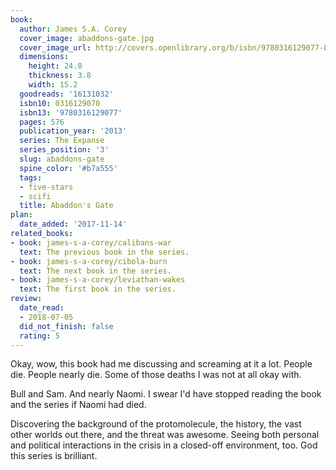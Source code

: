 ```yaml
---
book:
  author: James S.A. Corey
  cover_image: abaddons-gate.jpg
  cover_image_url: http://covers.openlibrary.org/b/isbn/9780316129077-L.jpg
  dimensions:
    height: 24.0
    thickness: 3.8
    width: 15.2
  goodreads: '16131032'
  isbn10: 0316129070
  isbn13: '9780316129077'
  pages: 576
  publication_year: '2013'
  series: The Expanse
  series_position: '3'
  slug: abaddons-gate
  spine_color: '#b7a555'
  tags:
  - five-stars
  - scifi
  title: Abaddon's Gate
plan:
  date_added: '2017-11-14'
related_books:
- book: james-s-a-corey/calibans-war
  text: The previous book in the series.
- book: james-s-a-corey/cibola-burn
  text: The next book in the series.
- book: james-s-a-corey/leviathan-wakes
  text: The first book in the series.
review:
  date_read:
  - 2018-07-05
  did_not_finish: false
  rating: 5
---
```


Okay, wow, this book had me discussing and screaming at it a lot. People die. People nearly die. Some of those deaths I was not at all okay with.

Bull and Sam. And nearly Naomi. I swear I'd have stopped reading the book and the series if Naomi had died.

Discovering the background of the protomolecule, the history, the vast other worlds out there, and the threat was awesome. Seeing both personal and political interactions in the crisis in a closed-off environment, too. God this series is brilliant.
